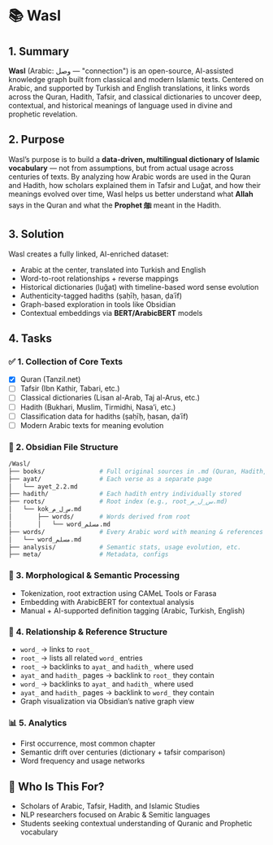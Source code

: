 # 📚 Wasl

## 1. Summary

**Wasl** (Arabic: وصل — "connection") is an open-source, AI-assisted knowledge graph built from classical and modern Islamic texts. Centered on Arabic, and supported by Turkish and English translations, it links words across the Quran, Hadith, Tafsir, and classical dictionaries to uncover deep, contextual, and historical meanings of language used in divine and prophetic revelation.

## 2. Purpose

Wasl’s purpose is to build a **data-driven, multilingual dictionary of Islamic vocabulary** — not from assumptions, but from actual usage across centuries of texts. By analyzing how Arabic words are used in the Quran and Hadith, how scholars explained them in Tafsir and Luğat, and how their meanings evolved over time, Wasl helps us better understand what **Allah** says in the Quran and what the **Prophet ﷺ** meant in the Hadith.

## 3. Solution

Wasl creates a fully linked, AI-enriched dataset:

- Arabic at the center, translated into Turkish and English
- Word-to-root relationships + reverse mappings
- Historical dictionaries (luğat) with timeline-based word sense evolution
- Authenticity-tagged hadiths (ṣaḥīḥ, ḥasan, ḍaʿīf)
- Graph-based exploration in tools like Obsidian
- Contextual embeddings via **BERT/ArabicBERT** models

## 4. Tasks

### ✅ 1. Collection of Core Texts

- [x] Quran (Tanzil.net)
- [ ] Tafsir (Ibn Kathir, Tabari, etc.)
- [ ] Classical dictionaries (Lisan al-Arab, Taj al-Arus, etc.)
- [ ] Hadith (Bukhari, Muslim, Tirmidhi, Nasa’i, etc.)
- [ ] Classification data for hadiths (ṣaḥīḥ, ḥasan, ḍaʿīf)
- [ ] Modern Arabic texts for meaning evolution

### 📁 2. Obsidian File Structure

```bash
/Wasl/
├── books/               # Full original sources in .md (Quran, Hadith, etc.)
├── ayat/                # Each verse as a separate page
│   └── ayet_2.2.md
├── hadith/              # Each hadith entry individually stored
├── roots/               # Root index (e.g., root_س_ل_م.md)
│   └── kok_س_ل_م.md
│       ├── words/       # Words derived from root
│       │   └── word_مسلم.md
├── words/               # Every Arabic word with meaning & references
│   └── word_مسلم.md
├── analysis/            # Semantic stats, usage evolution, etc.
├── meta/                # Metadata, configs
```

### 🧠 3. Morphological & Semantic Processing

- Tokenization, root extraction using CAMeL Tools or Farasa
- Embedding with ArabicBERT for contextual analysis
- Manual + AI-supported definition tagging (Arabic, Turkish, English)

### 🔗 4. Relationship & Reference Structure

- `word_` → links to `root_`
- `root_` → lists all related `word_` entries
- `root_` → backlinks to `ayat_` and `hadith_` where used
- `ayat_` and `hadith_` pages → backlink to `root_` they contain
- `word_` → backlinks to `ayat_` and `hadith_` where used
- `ayat_` and `hadith_` pages → backlink to `word_` they contain
- Graph visualization via Obsidian’s native graph view

### 📊 5. Analytics

- First occurrence, most common chapter
- Semantic drift over centuries (dictionary + tafsir comparison)
- Word frequency and usage networks

## 🧭 Who Is This For?

- Scholars of Arabic, Tafsir, Hadith, and Islamic Studies
- NLP researchers focused on Arabic & Semitic languages
- Students seeking contextual understanding of Quranic and Prophetic vocabulary
